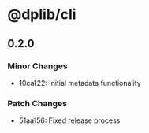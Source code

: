 # @dplib/cli

## 0.2.0

### Minor Changes

- 10ca122: Initial metadata functionality

### Patch Changes

- 51aa156: Fixed release process
